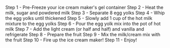 Step 1 - Pre-Freeze your ice cream maker's gel container
Step 2 - Heat the milk, sugar and powdered milk
Step 3 - Separate 8 egg yolks
Step 4 - Whip the egg yolks until thickened
Step 5 - Slowly add 1 cup of the hot milk mixture to the egg yolks
Step 6 - Pour the egg yolk mix into the pot of hot milk
Step 7 - Add the light cream (or half and half) and vanilla and refrigerate
Step 8 - Prepare the fruit
Step 9 - Mix the milk/cream mix with the fruit
Step 10 - Fire up the ice cream maker!
Step 11 - Enjoy!